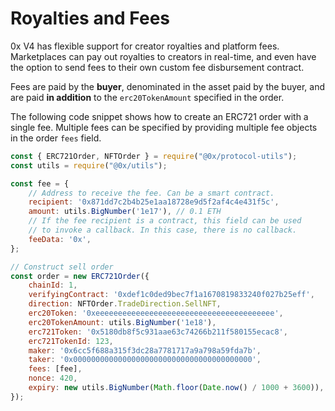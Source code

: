 # Royalties and Fees

0x V4 has flexible support for creator royalties and platform fees. Marketplaces can pay out royalties to creators in real-time, and even have the option to send fees to their own custom fee disbursement contract.&#x20;

Fees are paid by the **buyer**, denominated in the asset paid by the buyer, and are paid **in addition** to the `erc20TokenAmount` specified in the order.&#x20;

The following code snippet shows how to create an ERC721 order with a single fee. Multiple fees can be specified by providing multiple fee objects in the order `fees` field.

```javascript
const { ERC721Order, NFTOrder } = require("@0x/protocol-utils");
const utils = require("@0x/utils");

const fee = {
    // Address to receive the fee. Can be a smart contract.
    recipient: '0x871dd7c2b4b25e1aa18728e9d5f2af4c4e431f5c', 
    amount: utils.BigNumber('1e17'), // 0.1 ETH
    // If the fee recipient is a contract, this field can be used
    // to invoke a callback. In this case, there is no callback. 
    feeData: '0x',
};

// Construct sell order
const order = new ERC721Order({
    chainId: 1, 
    verifyingContract: '0xdef1c0ded9bec7f1a1670819833240f027b25eff', 
    direction: NFTOrder.TradeDirection.SellNFT,
    erc20Token: '0xeeeeeeeeeeeeeeeeeeeeeeeeeeeeeeeeeeeeeeee',
    erc20TokenAmount: utils.BigNumber('1e18'),
    erc721Token: '0x5180db8f5c931aae63c74266b211f580155ecac8',
    erc721TokenId: 123,
    maker: '0x6cc5f688a315f3dc28a7781717a9a798a59fda7b',
    taker: '0x0000000000000000000000000000000000000000',
    fees: [fee],
    nonce: 420,
    expiry: new utils.BigNumber(Math.floor(Date.now() / 1000 + 3600)),
});
```

